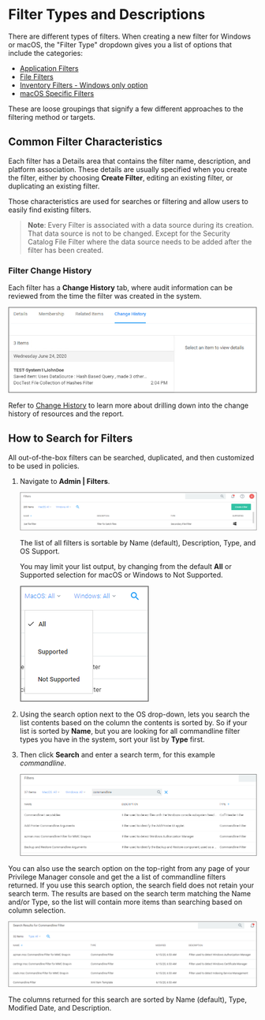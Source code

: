 [title]: # (Filter Types)
[tags]: # (description, overview)
[priority]: # (5000)
# Filter Types and Descriptions

There are different types of filters. When creating a new filter for Windows or macOS, the "Filter Type" dropdown gives you a list of options that include the categories:

* [Application Filters](application/index.md)
* [File Filters](file/index.md)
* [Inventory Filters - Windows only option](inventory/index.md)
* [macOS Specific Filters](macOS/index.md)

These are loose groupings that signify a few different approaches to the filtering method or targets.

## Common Filter Characteristics

Each filter has a Details area that contains the filter name, description, and platform association. These details are usually specified when you create the filter, either by choosing __Create Filter__, editing an existing filter, or duplicating an existing filter.

Those characteristics are used for searches or filtering and allow users to easily find existing filters.

>**Note**: Every Filter is associated with a data source during its creation. That data source is not to be changed. Except for the Security Catalog File Filter where the data source needs to be added after the filter has been created.

### Filter Change History

Each filter has a __Change History__ tab, where audit information can be reviewed from the time the filter was created in the system.

![filter change history](images/history.png "Filter Change History tab information")

Refer to [Change History](../../admin/config/history/index.md) to learn more about drilling down into the change history of resources and the report.

## How to Search for Filters

All out-of-the-box filters can be searched, duplicated, and then customized to be used in policies.

1. Navigate to __Admin | Filters__.

   ![list](images/list.png "List of filters")

   The list of all filters is sortable by Name (default), Description, Type, and OS Support.

   You may limit your list output, by changing from the default __All__ or Supported selection for macOS or Windows to Not Supported. 

   ![search](images/search.png "Output and search option for filters")
1. Using the search option next to the OS drop-down, lets you search the list contents based on the column the contents is sorted by. So if your list is sorted by __Name__, but you are looking for all commandline filter types you have in the system, sort your list by __Type__ first.
1. Then click __Search__ and enter a search term, for this example _commandline_.

   ![search 2](images/search-2.png "Search output by type commandline filter")

You can also use the search option on the top-right from any page of your Privilege Manager console and get the a list of commandline filters returned. If you use this search option, the search field does not retain your search term. The results are based on the search term matching the Name and/or Type, so the list will contain more items than searching based on column selection.

![search 3](images/search-3.png "Search output without column selection")

The columns returned for this search are sorted by Name (default), Type, Modified Date, and Description.
